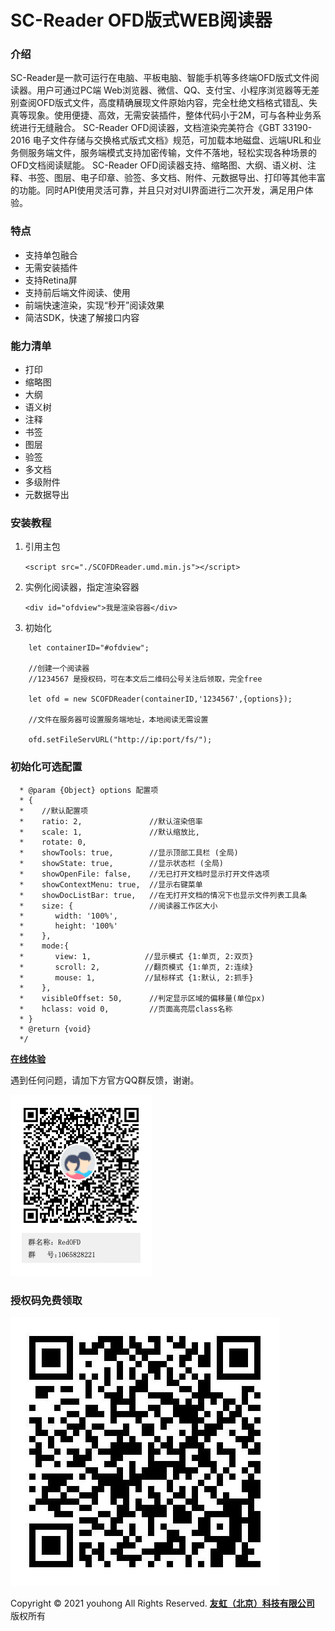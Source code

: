 # SC-Reader OFD版式WEB阅读器



### 介绍
SC-Reader是一款可运行在电脑、平板电脑、智能手机等多终端OFD版式文件阅读器。用户可通过PC端 Web浏览器、微信、QQ、支付宝、小程序浏览器等无差别查阅OFD版式文件，高度精确展现文件原始内容，完全杜绝文档格式错乱、失真等现象。使用便捷、高效，无需安装插件，整体代码小于2M，可与各种业务系统进行无缝融合。
SC-Reader OFD阅读器，文档渲染完美符合《GBT 33190-2016 电子文件存储与交换格式版式文档》规范，可加载本地磁盘、远端URL和业务侧服务端文件，服务端模式支持加密传输，文件不落地，轻松实现各种场景的OFD文档阅读赋能。
SC-Reader OFD阅读器支持、缩略图、大纲、语义树、注释、书签、图层、电子印章、验签、多文档、附件、元数据导出、打印等其他丰富的功能。同时API使用灵活可靠，并且只对对UI界面进行二次开发，满足用户体验。


### 特点

- 支持单包融合
- 无需安装插件
- 支持Retina屏
- 支持前后端文件阅读、使用
- 前端快速渲染，实现“秒开”阅读效果
- 简洁SDK，快速了解接口内容


### 能力清单

- 打印
- 缩略图
- 大纲
- 语义树
- 注释
- 书签
- 图层
- 验签
- 多文档
- 多级附件
- 元数据导出


### 安装教程

1.  引用主包

    `<script src="./SCOFDReader.umd.min.js"></script>`

2.  实例化阅读器，指定渲染容器

    `<div id="ofdview">我是渲染容器</div>`

3.  初始化

```
    let containerID="#ofdview";

    //创建一个阅读器
    //1234567 是授权码，可在本文后二维码公号关注后领取，完全free

    let ofd = new SCOFDReader(containerID,'1234567',{options});

    //文件在服务器可设置服务端地址，本地阅读无需设置

    ofd.setFileServURL("http://ip:port/fs/");

```
### 初始化可选配置
```
  * @param {Object} options 配置项 
  * {
  *    //默认配置项
  *    ratio: 2,               //默认渲染倍率
  *    scale: 1,               //默认缩放比,
  *    rotate: 0,
  *    showTools: true,        //显示顶部工具栏 (全局)
  *    showState: true,        //显示状态栏 (全局)
  *    showOpenFile: false,    //无已打开文档时显示打开文件选项
  *    showContextMenu: true,  //显示右键菜单
  *    showDocListBar: true,   //在无打开文档的情况下也显示文件列表工具条
  *    size: {                 //阅读器工作区大小
  *       width: '100%',
  *       height: '100%'
  *    },
  *    mode:{
  *       view: 1,            //显示模式 {1:单页, 2:双页}
  *       scroll: 2,          //翻页模式 {1:单页, 2:连续}
  *       mouse: 1,           //鼠标样式 {1:默认, 2:抓手}
  *    },
  *    visibleOffset: 50,      //判定显示区域的偏移量(单位px)
  *    hclass: void 0,         //页面高亮层class名称
  * }
  * @return {void}
  */
```

 **[在线体验](http://fp.scofd.com)** 

遇到任何问题，请加下方官方QQ群反馈，谢谢。

![avatar](QQ群二维码.png)

### 授权码免费领取

![avatar](领取License.jpg)

Copyright © 2021 youhong All Rights Reserved. [**友虹（北京）科技有限公司**](http://www.scofd.com/) 版权所有
